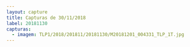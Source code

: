 ```yaml
---
layout: capture
title: Capturas de 30/11/2018
label: 20181130
capturas:
  - imagem: TLP1/2018/201811/20181130/M20181201_004331_TLP_1T.jpg
---
```

